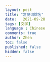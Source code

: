 ```yaml
---
layout: post
title: "常见词牌名"
date:   2021-09-28
tags: [文学]
language : Chinese
comments: true
author: Zhen
toc: false
published: false
hidden: false
---
```



<!--stackedit_data:
eyJoaXN0b3J5IjpbMTYxODY4NTUzN119
-->